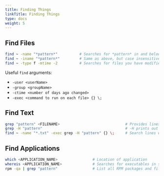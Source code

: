 ```yaml
---
title: Finding Things
linkTitle: Finding Things
type: docs
weight: 5
---
```


## Find Files

```bash
find ~ -name "*pattern*"          # Searches for *pattern* in and below your home directory
find ~ -iname "*pattern*"         # Same as above, but case insensitive
find ~ -type f -mtime -2          # Searches for files you have modified in the last two days
```

Useful `find` arguments:

* `-user <userName>`
* `-group <groupName>`
* `-ctime <number of days ago changed>`
* `-exec <command to run on each file> {} \;`

## Find Text

```bash
grep "pattern" <FILENAME>                              # Provides lines in a file where "pattern" appears
grep -H "pattern"                                      # -H prints out file name in front of pattern
find ~ -name "*.txt" -exec grep -H "pattern" {} \;     # Search lines where "pattern" appears in files with names that end with ".txt"
```

## Find Applications

```bash
which <APPLICATION_NAME>                # Location of application
whereis <APPLICATION_NAME>              # Searches for executables in set of directories
rpm -qa | grep "pattern"                # List all RPM packages and filter based on "pattern"
```
